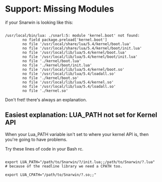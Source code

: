 # Support: Missing Modules

if your Snarwin is looking like this:

```

/usr/local/bin/lua: ./snarl:5: module 'kernel.boot' not found:
        no field package.preload['kernel.boot']
        no file '/usr/local/share/lua/5.4/kernel/boot.lua'
        no file '/usr/local/share/lua/5.4/kernel/boot/init.lua'
        no file '/usr/local/lib/lua/5.4/kernel/boot.lua'
        no file '/usr/local/lib/lua/5.4/kernel/boot/init.lua'
        no file './kernel/boot.lua'
        no file './kernel/boot/init.lua'
        no file '/usr/local/lib/lua/5.4/kernel/boot.so'
        no file '/usr/local/lib/lua/5.4/loadall.so'
        no file './kernel/boot.so'
        no file '/usr/local/lib/lua/5.4/kernel.so'
        no file '/usr/local/lib/lua/5.4/loadall.so'
        no file './kernel.so'

```

Don't fret! there's always an explanation.

## Easiest explanation: LUA_PATH not set for Kernel API

When your Lua_PATH variable isn't set to where your kernel API is, then you're going to have problems.

Try these lines of code in your Bash rc.

```

export LUA_PATH="/path/to/Snarwin/?/init.lua;;/path/to/Snarwin/?.lua"
# because of the readline library we need a CPATH too.

export LUA_CPATH="/path/to/Snarwin/?.so;;"

```